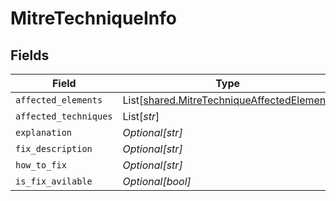 # MitreTechniqueInfo


## Fields

| Field                                                                                              | Type                                                                                               | Required                                                                                           | Description                                                                                        |
| -------------------------------------------------------------------------------------------------- | -------------------------------------------------------------------------------------------------- | -------------------------------------------------------------------------------------------------- | -------------------------------------------------------------------------------------------------- |
| `affected_elements`                                                                                | List[[shared.MitreTechniqueAffectedElement](../../models/shared/mitretechniqueaffectedelement.md)] | :heavy_minus_sign:                                                                                 | N/A                                                                                                |
| `affected_techniques`                                                                              | List[*str*]                                                                                        | :heavy_minus_sign:                                                                                 | N/A                                                                                                |
| `explanation`                                                                                      | *Optional[str]*                                                                                    | :heavy_minus_sign:                                                                                 | N/A                                                                                                |
| `fix_description`                                                                                  | *Optional[str]*                                                                                    | :heavy_minus_sign:                                                                                 | N/A                                                                                                |
| `how_to_fix`                                                                                       | *Optional[str]*                                                                                    | :heavy_minus_sign:                                                                                 | N/A                                                                                                |
| `is_fix_avilable`                                                                                  | *Optional[bool]*                                                                                   | :heavy_minus_sign:                                                                                 | N/A                                                                                                |